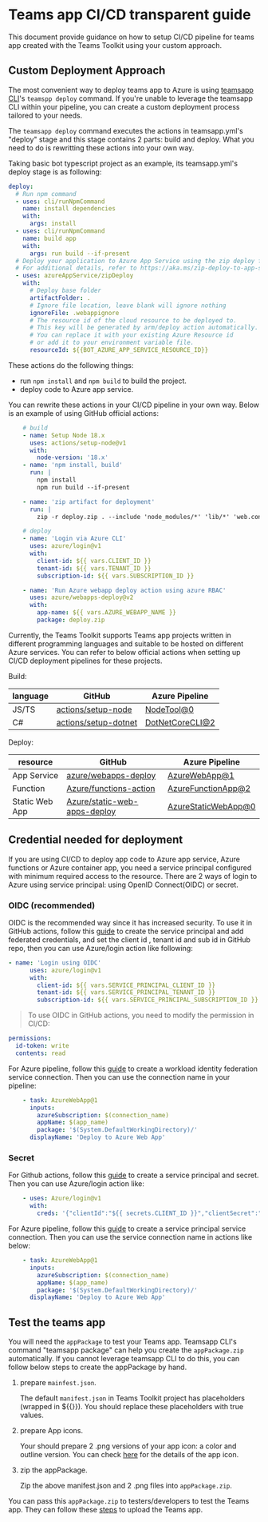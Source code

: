 # Teams app CI/CD transparent guide
This document provide guidance on how to setup CI/CD pipeline for teams app created with the Teams Toolkit using your custom approach.

## Custom Deployment Approach
The most convenient way to deploy teams app to Azure is using [teamsapp CLI](https://learn.microsoft.com/en-us/microsoftteams/platform/toolkit/teams-toolkit-cli?pivots=version-three)'s `teamspp deploy` command. If you're unable to leverage the teamsapp CLI within your pipeline, you can create a custom deployment process tailored to your needs.

The `teamsapp deploy` command executes the actions in teamsapp.yml's "deploy" stage and this stage contains 2 parts: build and deploy. What you need to do is rewritting these actions into your own way.

Taking basic bot typescript project as an example, its teamsapp.yml's deploy stage is as following:
```yml
deploy:
  # Run npm command
  - uses: cli/runNpmCommand
    name: install dependencies
    with:
      args: install
  - uses: cli/runNpmCommand
    name: build app
    with:
      args: run build --if-present
  # Deploy your application to Azure App Service using the zip deploy feature.
  # For additional details, refer to https://aka.ms/zip-deploy-to-app-services.
  - uses: azureAppService/zipDeploy
    with:
      # Deploy base folder
      artifactFolder: .
      # Ignore file location, leave blank will ignore nothing
      ignoreFile: .webappignore
      # The resource id of the cloud resource to be deployed to.
      # This key will be generated by arm/deploy action automatically.
      # You can replace it with your existing Azure Resource id
      # or add it to your environment variable file.
      resourceId: ${{BOT_AZURE_APP_SERVICE_RESOURCE_ID}}
```
These actions do the following things:
- run `npm install` and `npm build` to build the project.
- deploy code to Azure app service.

You can rewrite these actions in your CI/CD pipeline in your own way. 
Below is an example of using GitHub official actions:
```yml
    # build
    - name: Setup Node 18.x
      uses: actions/setup-node@v1
      with:
        node-version: '18.x'
    - name: 'npm install, build'
      run: |
        npm install
        npm run build --if-present

    - name: 'zip artifact for deployment'
      run: |
        zip -r deploy.zip . --include 'node_modules/*' 'lib/*' 'web.config'

    # deploy
    - name: 'Login via Azure CLI'
      uses: azure/login@v1
      with:
        client-id: ${{ vars.CLIENT_ID }}
        tenant-id: ${{ vars.TENANT_ID }}
        subscription-id: ${{ vars.SUBSCRIPTION_ID }}

    - name: 'Run Azure webapp deploy action using azure RBAC'
      uses: azure/webapps-deploy@v2
      with:
        app-name: ${{ vars.AZURE_WEBAPP_NAME }}
        package: deploy.zip
```

Currently, the Teams Toolkit supports Teams app projects written in different programming languages and suitable to be hosted on different Azure services. You can refer to below official actions when setting up CI/CD deployment pipelines for these projects.

Build:

| language      | GitHub                    |Azure Pipeline
|---------------------------------------------------|-------------------------------|----|
| JS/TS                | [actions/setup-node](https://github.com/actions/setup-node)  |[NodeTool@0](https://learn.microsoft.com/en-us/azure/devops/pipelines/tasks/reference/node-tool-v0?view=azure-pipelines) | 
| C#      | [actions/setup-dotnet](https://github.com/actions/setup-dotnet)  |[DotNetCoreCLI@2](https://learn.microsoft.com/en-us/azure/devops/pipelines/tasks/reference/dotnet-core-cli-v2?view=azure-pipelines)|


Deploy:

| resource   | GitHub                  |Azure Pipeline
|---------------------------------------------------|-------------------------------|----|
| App Service               |[azure/webapps-deploy](https://github.com/Azure/webapps-deploy)| [AzureWebApp@1](https://learn.microsoft.com/en-us/azure/devops/pipelines/tasks/reference/azure-web-app-v1?view=azure-pipelines)
| Function          |[Azure/functions-action](https://github.com/Azure/functions-action)|[AzureFunctionApp@2](https://learn.microsoft.com/en-us/azure/devops/pipelines/tasks/reference/azure-function-app-v2?view=azure-pipelines)
| Static Web App             |[Azure/static-web-apps-deploy](https://github.com/Azure/static-web-apps-deploy)| [AzureStaticWebApp@0](https://learn.microsoft.com/en-us/azure/devops/pipelines/tasks/reference/azure-static-web-app-v0?view=azure-pipelines)|
## Credential needed for deployment
If you are using CI/CD to deploy app code to Azure app service, Azure functions or Azure container app, you need a service principal configured with minimum required access to the resource. There are 2 ways of login to Azure using service principal: using OpenID Connect(OIDC) or secret.

### OIDC (recommended)
OIDC is the recommended way since it has increased security. To use it in GitHub actions, follow this [guide](https://learn.microsoft.com/en-us/azure/developer/github/connect-from-azure?tabs=azure-portal%2Cwindows#create-a-microsoft-entra-application-and-service-principal) to create the service principal and add federated credentials, and set the client id , tenant id and sub id in GitHub repo, then you can use Azure/login action like following:
```yml
- name: 'Login using OIDC'
      uses: azure/login@v1
      with:
        client-id: ${{ vars.SERVICE_PRINCIPAL_CLIENT_ID }}
        tenant-id: ${{ vars.SERVICE_PRINCIPAL_TENANT_ID }}
        subscription-id: ${{ vars.SERVICE_PRINCIPAL_SUBSCRIPTION_ID }}
```
> To use OIDC in GitHub actions, you need to modify the permission in CI/CD:
```yml
permissions: 
  id-token: write
  contents: read
```

  For Azure pipeline, follow this [guide](https://learn.microsoft.com/en-us/azure/devops/pipelines/library/connect-to-azure?view=azure-devops#create-an-azure-resource-manager-service-connection-using-workload-identity-federation) to create a workload identity federation service connection. Then you can use the connection name in your pipeline:

```yml
    - task: AzureWebApp@1
      inputs:
        azureSubscription: $(connection_name)
        appName: $(app_name)
        package: '$(System.DefaultWorkingDirectory)/'
      displayName: 'Deploy to Azure Web App'
```

### Secret
For Github actions, follow this [guide](https://learn.microsoft.com/en-us/azure/developer/github/connect-from-azure?tabs=azure-portal%2Cwindows#use-the-azure-login-action-with-a-service-principal-secret) to create a service principal and secret. Then you can use Azure/login action like:
```yml
    - uses: Azure/login@v1
      with:
        creds: '{"clientId":"${{ secrets.CLIENT_ID }}","clientSecret":"${{ secrets.CLIENT_SECRET }}","subscriptionId":"${{ secrets.SUBSCRIPTION_ID }}","tenantId":"${{ secrets.TENANT_ID }}"}'
```
For Azure pipeline, follow this [guide](https://learn.microsoft.com/en-us/azure/devops/pipelines/library/connect-to-azure?view=azure-devops#create-an-azure-resource-manager-service-connection-using-a-service-principal-secret) to create a service principal service connection. Then you can use the service connection name in actions like below:
```yml
    - task: AzureWebApp@1
      inputs:
        azureSubscription: $(connection_name)
        appName: $(app_name)
        package: '$(System.DefaultWorkingDirectory)/'
      displayName: 'Deploy to Azure Web App'
```
## Test the teams app
You will need the `appPackage` to test your Teams app. Teamsapp CLI's command "teamsapp package" can help you create the `appPackage.zip` automatically. If you cannot leverage teamsapp CLI to do this, you can follow below steps to create the appPackage by hand.

1. prepare `mainfest.json`.

    The default `manifest.json` in Teams Toolkit project has placeholders (wrapped in ${{}}). You should replace these placeholders with true values.

2. prepare App icons.

    Your should prepare 2 .png versions of your app icon: a color and outline version. You can check [here](https://learn.microsoft.com/en-us/microsoftteams/platform/concepts/build-and-test/apps-package#app-icons) for the details of the app icon.

3. zip the appPackage.

    Zip the above manifest.json and 2 .png files into `appPackage.zip`.

You can pass this `appPackage.zip` to testers/developers to test the Teams app. They can follow these [steps](https://learn.microsoft.com/en-us/microsoftteams/platform/concepts/deploy-and-publish/apps-upload) to upload the Teams app.